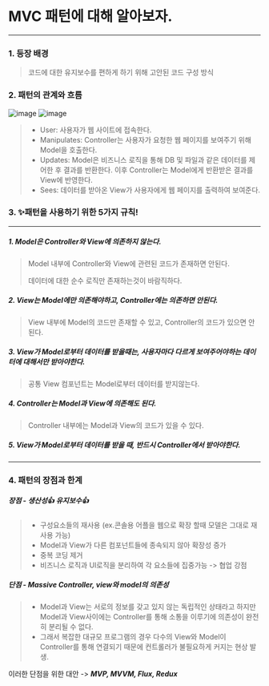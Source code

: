 # MVC 패턴에 대해 알아보자.
* * *
### 1. 등장 배경
> 코드에 대한 유지보수를 편하게 하기 위해 고안된 코드 구성 방식
### 2. 패턴의 관계와 흐름
![image](https://github.com/SysoneEduTeam4/BankAccount/assets/131724311/255c45b3-667b-4b8b-8647-e17e8578e532)
![image](https://github.com/SysoneEduTeam4/BankAccount/assets/131724311/3872764a-6309-44b1-a79a-ebe0d4232426)
> - User: 사용자가 웹 사이트에 접속한다.
> - Manipulates: Controller는 사용자가 요청한 웹 페이지를 보여주기 위해 Model을 호출한다. 
> - Updates: Model은 비즈니스 로직을 통해 DB 및 파일과 같은 데이터를 제어한 후 결과를 반환한다. 이후 Controller는 Model에게 반환받은 결과를 View에 반영한다. 
> - Sees: 데이터를 받아온 View가 사용자에게 웹 페이지를 출력하여 보여준다.

### 3. ✨패턴을 사용하기 위한 5가지 규칙!
***
##### 1. Model은 Controller와 View에 의존하지 않는다.
> Model 내부에 Controller와 View에 관련된 코드가 존재하면 안된다.
> 
> 데이터에 대한 순수 로직만 존재하는것이 바람직하다.
##### 2. View는 Model에만 의존해야하고, Controller에는 의존하면 안된다.
> View 내부에 Model의 코드만 존재할 수 있고, Controller의 코드가 있으면 안된다.

##### 3. View가 Model로부터 데이터를 받을때는, 사용자마다 다르게 보여주어야하는 데이터에 대해서만 받아야한다.
> 공통 View 컴포넌트는 Model로부터 데이터를 받지않는다.

##### 4. Controller는 Model과 View에 의존해도 된다.
> Controller 내부에는 Model과 View의 코드가 있을 수 있다.

##### 5. View가 Model로부터 데이터를 받을 때, 반드시 Controller에서 받아야한다.

***
### 4. 패턴의 장점과 한계
##### 장점 - 생산성👍 유지보수👍
>- 구성요소들의 재사용 (ex.콘솔용 어플을 웹으로 확장 할때 모델은 그대로 재사용 가능)
>- Model과 View가 다른 컴포넌트들에 종속되지 않아 확장성 증가
>- 중복 코딩 제거
>- 비즈니스 로직과 UI로직을 분리하여 각 요소들에 집중가능 -> 협업 강점
##### 단점 - Massive Controller, view와 model의 의존성
> - Model과 View는 서로의 정보를 갖고 있지 않는 독립적인 상태라고 하지만 Model과 View사이에는 Controller를 통해 소통을 이루기에 의존성이 완전히 분리될 수 없다. 
> - 그래서 복잡한 대규모 프로그램의 경우 다수의 View와 Model이 Controller를 통해 연결되기 때문에 컨트롤러가 불필요하게 커지는 현상 발생.

이러한 단점을 위한 대안 -> ***MVP, MVVM, Flux, Redux***

